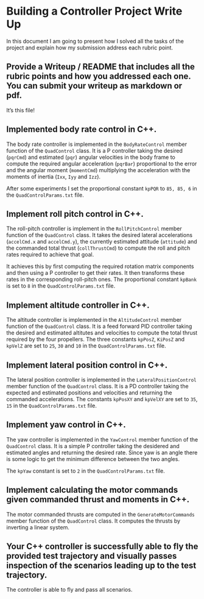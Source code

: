 # Building a Controller Project Write Up

In this document I am going to present how I solved all the tasks of
the project and explain how my submission address each rubric point.

## Provide a Writeup / README that includes all the rubric points and how you addressed each one. You can submit your writeup as markdown or pdf.

It’s this file!

## Implemented body rate control in C++.

The body rate controller is implemented in the `BodyRateControl` member
function of the `QuadControl` class. It is a P controller taking the
desired (`pqrCmd`) and estimated (`pqr`) angular velocities in the body 
frame to compute the required angular acceleration (`pqrBar`) proportional 
to the error and the angular moment (`momentCmd`) multiplying the 
acceleration with the moments of inertia (`Ixx`, `Iyy` and `Izz`).

After some experiments I set the proportional constant `kpPQR` to 
`85, 85, 6` in the `QuadControlParams.txt` file.

## Implement roll pitch control in C++.

The roll-pitch controller is implement in the `RollPitchControl` member 
function of the `QuadControl` class. It takes the desired lateral 
accelerations (`accelCmd.x` and `accelCmd.y`), the currently estimated
attitude (`attitude`) and the commanded total thrust (`collThrustCmd`)
to compute the roll and pitch rates required to achieve that goal.

It achieves this by first computing the required rotation matrix components
and then using a P controller to get their rates. It then transforms these
rates in the corresponding roll-pitch ones. The proportional constant
`kpBank` is set to `8` in the `QuadControlParams.txt` file.

## Implement altitude controller in C++.

The altitude controller is implemented in the `AltitudeControl` member
function of the `QuadControl` class. It is a feed forward PID controller
taking the desired and estimated altitutes and velocities to compute the 
total thrust required by the four propellers. The three constants `kpPosZ`,
`KiPosZ` and `kpVelZ` are set to `25`, `30` and `10` in the 
`QuadControlParams.txt` file.

## Implement lateral position control in C++.

The lateral position controller is implemented in the 
`LateralPositionControl` member function of the `QuadControl` class. It is 
a PD controller taking the expected and estimated positions and velocities
and returning the commanded accelerations. The constants `kpPosXY` and 
`kpVelXY` are set to `35`, `15` in the `QuadControlParams.txt` file.

## Implement yaw control in C++.

The yaw controller is implemented in the `YawControl` member function of 
the `QuadControl` class. It is a simple P controller taking the desidered
and estimated angles and returning the desired rate. Since yaw is an angle
there is some logic to get the minimum difference between the two angles.

The `kpYaw` constant is set to `2` in the `QuadControlParams.txt` file.

## Implement calculating the motor commands given commanded thrust and moments in C++.

The motor commanded thrusts are computed in the `GenerateMotorCommands`
member function of the `QuadControl` class. It computes the thrusts by
inverting a linear system.

## Your C++ controller is successfully able to fly the provided test trajectory and visually passes inspection of the scenarios leading up to the test trajectory.

The controller is able to fly and pass all scenarios.
